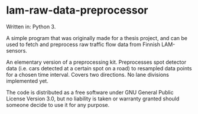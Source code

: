 # lam-raw-data-preprocessor

Written in: Python 3.

A simple program that was originally made for a thesis project, and can be used to fetch and preprocess raw traffic flow data from Finnish LAM-sensors.

An elementary version of a preprocessing kit. Preprocesses spot detector data (i.e. cars detected at a certain spot on a road) to resampled data points for a chosen time interval. Covers two directions. No lane divisions implemented yet.

The code is distributed as a free software under GNU General Public License Version 3.0, but no liability is taken or warranty granted should someone decide to use it for any purpose.
